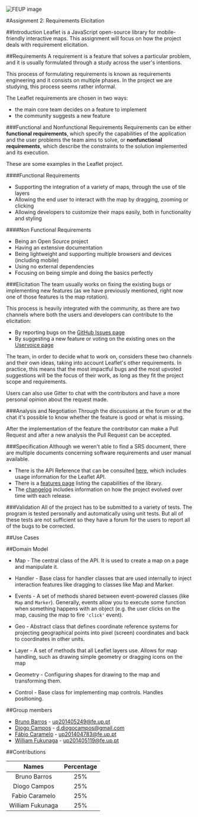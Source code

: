 ![FEUP image](https://sigarra.up.pt/feup/pt/WEB_GESSI_DOCS.download_file?p_name=F-370784536/logo_cores_oficiais.jpg)

#Assignment 2: Requirements Elicitation

##Introduction
Leaflet is a JavaScript open-source library for mobile-friendly interactive maps.
This assignment will focus on how the project deals with requirement elicitation.

##Requirements
A requirement is a feature that solves a particular problem, and it is usually formulated through a study across the user's intentions.

This process of formulating requirements is known as requirements engineering and it consists on multiple phases. In the project we are studying, this process seems rather informal.

The Leaflet requirements are chosen in two ways:
* the main core team decides on a feature to implement
* the community suggests a new feature

###Functional and Nonfunctional Requirements
Requirements can be either **functional requirements**, which specify the capabilities of the application and the user problems the team aims to solve, or **nonfunctional requirements**, which describe the constraints to the solution implemented and its execution.

These are some examples in the Leaflet project.

####Functional Requirements
*   Supporting the integration of a variety of maps, through the use of tile layers
*   Allowing the end user to interact with the map by dragging, zooming or clicking
*   Allowing developers to customize their maps easily, both in functionality and styling

####Non Functional Requirements  
*   Being an Open Source project
*   Having an extensive documentation
*   Being lightweight and supporting multiple browsers and devices (including mobile)
*   Using no external dependencies
*   Focusing on being simple and doing the basics perfectly

###Elicitation
The team usually works on fixing the existing bugs or implementing new features (as we have previously mentioned, right now one of those features is the map rotation).

This process is heavily integrated with the community, as there are two channels where both the users and developers can contribute to the elicitation: 
*   By reporting bugs on the [GitHub Issues page](https://github.com/Leaflet/Leaflet/issues)
*   By suggesting a new feature or voting on the existing ones on the [Uservoice page](https://leaflet.uservoice.com/forums/150880-ideas-and-suggestions-for-leaflet)

The team, in order to decide what to work on, considers these two channels and their own ideas, taking into account Leaflet's other requirements. In practice, this means that the most impactful bugs and the most upvoted suggestions will be the focus of their work, as long as they fit the project scope and requirements.

Users can also use Gitter to chat with the contributors and have a more personal opinion about the request made.

###Analysis and Negotiation
Through the discussions at the forum or at the chat it's possible to know whether the feature is good or what is missing.

After the implementation of the feature the contributor can make a Pull Request and after a new analysis the Pull Request can be accepted.

###Specification
Although we weren't able to find a SRS document, there are multiple documents concerning software requirements and user manual available.

*   There is the API Reference that can be consulted [here](http://leafletjs.com/reference.html), which includes usage information for the Leaflet API.
*   There is a [features page](http://leafletjs.com/#features) listing the capabilities of the library.
*   The [changelog](https://github.com/Leaflet/Leaflet/blob/master/CHANGELOG.md) includes information on how the project evolved over time with each release.

###Validation
All of the project has to be submitted to a variety of tests. The program is tested personally and automatically using unit tests. But all of these tests are not sufficient so they have a forum for the users to report all of the bugs to be corrected.

##Use Cases

##Domain Model
*   Map - The central class of the API. It is used to create a map on a page and manipulate it.

*   Handler - Base class for handler classes that are used internally to inject interaction features like dragging to classes like Map and Marker.

*   Events - A set of methods shared between event-powered classes (like `Map` and `Marker`). Generally, events allow you to execute some function when something happens with an object (e.g. the user clicks on the map, causing the map to fire `'click'` event).

*   Geo - Abstract class that defines coordinate reference systems for projecting geographical points into pixel (screen) coordinates and back to coordinates in other units.

*   Layer - A set of methods that all Leaflet layers use. Allows for map handling, such as drawing simple geometry or dragging icons on the map

*   Geometry - Configuring shapes for drawing to the map and transforming them.

*   Control - Base class for implementing map controls. Handles positioning.

##Group members
*   [Bruno Barros](https://github.com/BrunoBarros21) - up201405249@fe.up.pt
*   [Diogo Campos](https://github.com/DiogoMCampos) - d.diogocampos@gmail.com
*   [Fábio Caramelo](https://github.com/Caramelo18) - up201404783@fe.up.pt
*   [William Fukunaga](https://github.com/williamnf) - up201405119@fe.up.pt

##Contributions

|       **Names**   | **Percentage** |
|:----------------:	|:------------:	|
| Bruno Barros     	|      25%     	|
| Diogo Campos     	|      25%     	|
| Fabio Caramelo   	|      25%     	|
| William Fukunaga 	|      25%     	|
